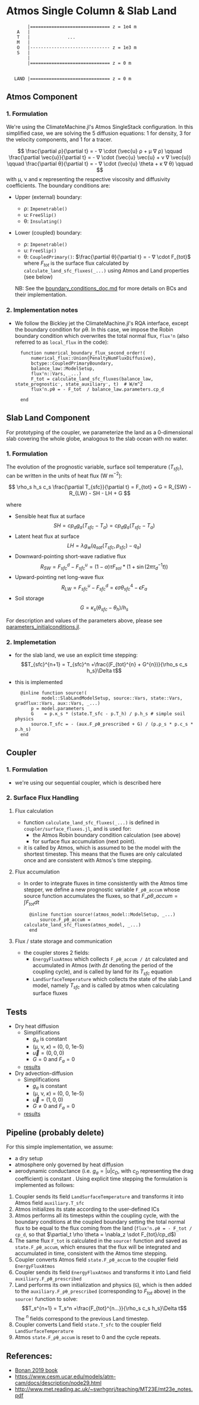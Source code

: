 
# Atmos Single Column & Slab Land






            |============================== z = 1e4 m  
        A   |
        T   |              ...
        M   |
        O   |------------------------------ z = 1e3 m    
        S   |
            |
            |============================== z = 0 m    


       LAND |============================== z = 0 m  


## **Atmos Component**

### 1. Formulation
We're using the ClimateMachine.jl's Atmos SingleStack configuration. In this simplified case, we are solving the 5 diffusion equations: 1 for density, 3 for the velocity components, and 1 for a tracer. 

$$
\frac{\partial ρ}{\partial t} = - ∇ \cdot (\vec{u} ρ + μ ∇ ρ) \qquad 
\frac{\partial \vec{u}}{\partial t} = - ∇ \cdot (\vec{u} \vec{u} + ν ∇ \vec{u}) \qquad 
\frac{\partial θ}{\partial t} = - ∇ \cdot (\vec{u} \theta + κ ∇ θ) \qquad 
$$
with μ, ν and κ representing the respective viscosity and diffusivity coefficients. The boundary conditions are:
- Upper (external) boundary:
    - ρ: `Impenetrable()` 
    - u: `FreeSlip()`
    - θ: `Insulating()`
- Lower (coupled) boundary:
    - ρ: `Impenetrable()`  
    - u: `FreeSlip()`
    - θ: `CoupledPrimary()`: $\frac{\partial θ}{\partial t} = - ∇ \cdot F_{tot}$ where $F_{tot}$ is the surface flux calculated by `calculate_land_sfc_fluxes(_...)` using Atmos and Land properties (see below) 


    NB: See the [boundary_conditions_doc.md](../../docs/src/boundary_conditions_doc.md) for more details on BCs and their implementation.

### 2. Implementation notes
- We follow the Bickley jet the ClimateMachine.jl's RQA interface, except the boundary condition for ρθ. In this case, we impose the Robin boundary condition which overwrites the total normal flux, `fluxᵀn` (also referred to as `local_flux` in the code):

        function numerical_boundary_flux_second_order!(
            numerical_flux::Union{PenaltyNumFluxDiffusive},
            bctype::CoupledPrimaryBoundary,
            balance_law::ModelSetup,
            fluxᵀn::Vars, _...)
            F_tot = calculate_land_sfc_fluxes(balance_law, state_prognostic⁻, state_auxiliary⁻, t)  # W/m^2
            fluxᵀn.ρθ = - F_tot  / balance_law.parameters.cp_d

        end

## **Slab Land Component**

For prototyping of the coupler, we parameterize the land as a 0-dimensional slab covering the whole globe, analogous to the slab ocean with no water. 

### 1. Formulation
The evolution of the prognostic variable, surface soil temperature ($T_{sfc}$), can be written in the units of heat flux (W m$^{-2}$):

$$
\rho_s h_s c_s \frac{\partial T_{sfc}}{\partial t} = F_{tot} + G = R_{SW} - R_{LW} - SH - LH + G
$$

  
where

- Sensible heat flux at surface
    $$SH = cp_d g_a (T_{sfc} - T_a) = cp_d g_a (T_{sfc} - T_a)$$
- Latent heat flux at surface
    $$LH = \lambda g_w (q_{sat}(T_{sfc},p_{sfc}) - q_a)$$
- Downward-pointing short-wave radiative flux
    $$R_{SW} = F_{sfc}^d - F_{sfc}^u = (1-\alpha)\tau F_{sol} * (1 + \sin(2π τ_d^{-1} t))$$
- Upward-pointing net long-wave flux
    $$R_{LW} = F_{sfc}^u - F_{sfc}^d = \epsilon \sigma \theta_{sfc}^4 - \epsilon F_{a}$$
- Soil storage
    $$G = \kappa_s (\theta_{sfc}-\theta_h)/h_s$$

For description and values of the parameters above, please see [parameters_initialconditions.jl](parameters_initialconditions.jl). 

### 2. Implemetation
- for the slab land, we use an explicit time stepping:
$$T_{sfc}^{n+1} = T_{sfc}^n +\frac{(F_{tot}^{n} + G^{n})}{\rho_s c_s h_s}\Delta t$$
- this is implemented

        @inline function source!(
                model::SlabLandModelSetup, source::Vars, state::Vars, gradflux::Vars, aux::Vars, _...)
            p = model.parameters
            G    = p.κ_s * (state.T_sfc - p.T_h) / p.h_s # simple soil physics
            source.T_sfc = - (aux.F_ρθ_prescribed + G) / (p.ρ_s * p.c_s * p.h_s)
        end

## **Coupler**

### 1. Formulation
- we're using our sequential coupler, which is described here
### 2. Surface Flux Handling
1. Flux calculation
    - function `calculate_land_sfc_fluxes(_...)` is defined in `coupler/surface_fluxes.jl`, and is used for:
        - the Atmos Robin boundary condition calculation (see above)
        - for surface flux accumulation (next point). 
    - it is called by Atmos, which is assumed to be the model with the shortest timestep. This means that the fluxes are only calculated once and are consistent with Atmos's time stepping.

2. Flux accumulation
    - In order to integrate fluxes in time consistently with the Atmos time stepper, we define a new prognostic variable `F_ρθ_accum` whose source function accumulates the fluxes, so that $F\_ρθ\_accum = \int F_{tot} dt$

            @inline function source!(atmos_model::ModelSetup, _...)
                source.F_ρθ_accum = calculate_land_sfc_fluxes(atmos_model, _...) 
            end

3. Flux / state storage and communication
    - the coupler stores 2 fields:
        - `EnergyFluxAtmos` which collects `F_ρθ_accum / Δt` calculated and accumulated in Atmos (with $Δt$ denoting the period of the coupling cycle), and is called by land for its $T_{sfc}$ equation
        - `LandSurfaceTemperature` which collects the state of the slab Land model, namely $T_{sfc}$ and is called by atmos when calculating surface fluxes


## **Tests**

- Dry heat diffusion
    - Simplifications
        - $g_a$ is constant
        - (μ, ν, $\kappa$) = (0, 0, 1e-5)
        - $\vec{u} = (0,0,0)$
        - $G = 0$ and $F_a = 0$
    - [results](https://docs.google.com/document/d/1JKK8wFKPq3Jo3D4flXZiY3WAUPqYE19pXRvwJgpDwjw/edit)
- Dry advection-diffusion
    - Simplifications
        - $g_a$ is constant
        - (μ, ν, $\kappa$) = (0, 0, 1e-5)
        - $\vec{u} = (1,0,0)$
        - $G \neq 0$ and $F_a = 0$
    - [results](https://docs.google.com/document/d/1JKK8wFKPq3Jo3D4flXZiY3WAUPqYE19pXRvwJgpDwjw/edit)

## **Pipeline** (probably delete)

For this simple implementation, we assume:
-  a dry setup 
- atmosphere only governed by heat diffusion
- aerodynamic conductance (i.e. $g_a = |u| c_D$, with $c_D$ representing the drag coefficient) is constant . Using explicit time stepping the formulation is implemented as follows:


1) Coupler sends its field `LandSurfaceTemperature` and transforms it into Atmos field `auxiliary.T_sfc`
2) Atmos initializes its state according to the user-defined ICs
3) Atmos performs all its timesteps within the coupling cycle, with the boundary conditions at the coupled boundary setting the total normal flux to be equal to the flux coming from the land (`fluxᵀn.ρθ = - F_tot / cp_d`, so that $\partial_t \rho \theta = \nabla_z \sdot F_{tot}/cp_d$)
4) The same flux `F_tot` is calculated in the `source!` function and saved as `state.F_ρθ_accum`, which ensures that the flux will be integrated and accumulated in time, consistent with the Atmos time stepping. 
5) Coupler converts Atmos field `state.F_ρθ_accum` to the coupler field `EnergyFluxAtmos` 
6) Coupler sends its field `EnergyFluxAtmos` and transforms it into Land field `auxiliary.F_ρθ_prescribed`
5) Land performs its own initialization and physics (`G`), which is then added to the  `auxiliary.F_ρθ_prescribed` (corresponding to $F_{tot}$ above) in the `source!` function to solve:
$$T_s^{n+1} = T_s^n +\frac{F_{tot}^{n...}}{\rho_s c_s h_s}\Delta t$$
The $^{n}$ fields correspond to the previous Land timestep.
6) Coupler converts Land field `state.T_sfc` to the coupler field `LandSurfaceTemperature` 
7) Atmos `state.F_ρθ_accum` is reset to 0 and the cycle repeats.

## References:
- [Bonan 2019 book](https://www.cambridge.org/us/academic/subjects/earth-and-environmental-science/climatology-and-climate-change/climate-change-and-terrestrial-ecosystem-modeling?format=HB&isbn=9781107043787)
- https://www.cesm.ucar.edu/models/atm-cam/docs/description/node29.html
- http://www.met.reading.ac.uk/~swrhgnrj/teaching/MT23E/mt23e_notes.pdf